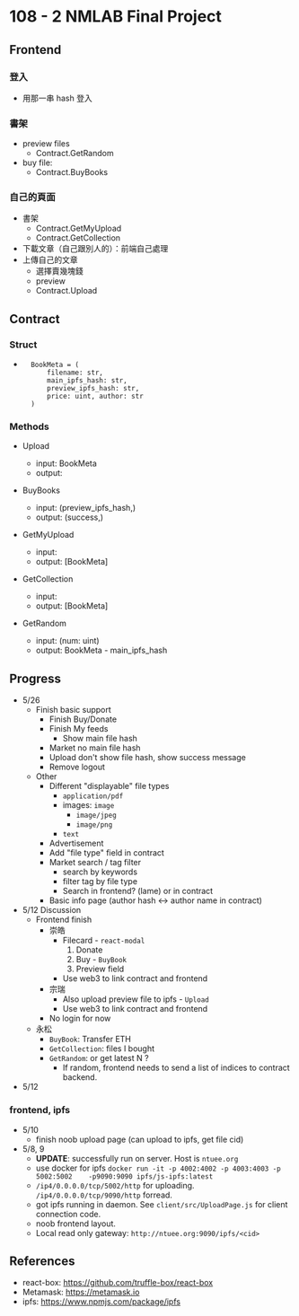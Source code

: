 # 108 - 2 NMLAB Final Project

## Frontend

### 登入
- 用那一串 hash 登入

### 書架
- preview files
    - Contract.GetRandom
- buy file:
    - Contract.BuyBooks

### 自己的頁面
- 書架
    - Contract.GetMyUpload
    - Contract.GetCollection
- 下載文章（自己跟別人的）：前端自己處理
- 上傳自己的文章
    - 選擇賣幾塊錢
    - preview
    - Contract.Upload

## Contract

### Struct 
- ```
    BookMeta = (
        filename: str, 
        main_ipfs_hash: str, 
        preview_ipfs_hash: str,
        price: uint, author: str
    )
  ```

### Methods

- Upload
    - input: BookMeta
    - output: 

- BuyBooks
    - input: (preview_ipfs_hash,)
    - output: (success,)

- GetMyUpload
    - input:
    - output: [BookMeta]

- GetCollection
    - input:
    - output: [BookMeta]
   
- GetRandom
    - input: (num: uint)
    - output: BookMeta - main_ipfs_hash
    
## Progress
- 5/26
    - Finish basic support
        - Finish Buy/Donate
        - Finish My feeds
            - Show main file hash
        - Market no main file hash
        - Upload don't show file hash, show success message
        - Remove logout
    - Other
        - Different "displayable" file types
            - `application/pdf`
            - images: `image`
                - `image/jpeg`
                - `image/png`
            - `text`
        - Advertisement 
        - Add "file type" field in contract
        - Market search / tag filter
            - search by keywords
            - filter tag by file type
            - Search in frontend? (lame) or in contract
        - Basic info page (author hash <-> author name in contract)
- 5/12 Discussion
    - Frontend finish
        - 崇皓
            - Filecard - `react-modal`
                1. Donate
                2. Buy - `BuyBook`
                3. Preview field
            - Use web3 to link contract and frontend
        - 宗瑞
            - Also upload preview file to ipfs - `Upload`
            - Use web3 to link contract and frontend
        - No login for now
    - 永松
        - `BuyBook`: Transfer ETH
        - `GetCollection`: files I bought
        - `GetRandom`: or get latest N ?
            - If random, frontend needs to send a list of indices to contract backend.
- 5/12
### frontend, ipfs
- 5/10
    - finish noob upload page (can upload to ipfs, get file cid)
- 5/8, 9
    - **UPDATE**: successfully run on server. Host is `ntuee.org`
    - use docker for ipfs `docker run -it -p 4002:4002 -p 4003:4003 -p 5002:5002    -p9090:9090 ipfs/js-ipfs:latest`
    - `/ip4/0.0.0.0/tcp/5002/http` for uploading. `/ip4/0.0.0.0/tcp/9090/http` forread.
    - got ipfs running in daemon. See `client/src/UploadPage.js` for client     connection code. 
    - noob frontend layout.
    - Local read only gateway: `http://ntuee.org:9090/ipfs/<cid>`
## References
- react-box: https://github.com/truffle-box/react-box
- Metamask: https://metamask.io
- ipfs: https://www.npmjs.com/package/ipfs